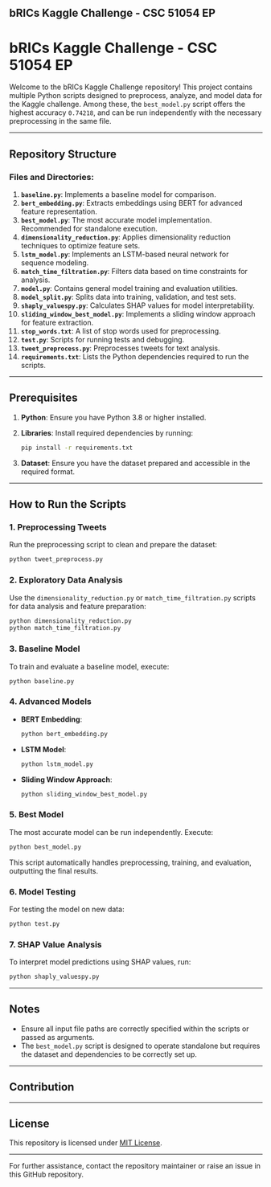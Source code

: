 ## bRICs Kaggle Challenge - CSC 51054 EP

# bRICs Kaggle Challenge - CSC 51054 EP

Welcome to the bRICs Kaggle Challenge repository! This project contains multiple Python scripts designed to preprocess, analyze, and model data for the Kaggle challenge. Among these, the `best_model.py` script offers the highest accuracy ```0.74218```, and can be run independently with the necessary preprocessing in the same file.

---

## Repository Structure

### Files and Directories:

1. **`baseline.py`**: Implements a baseline model for comparison.
2. **`bert_embedding.py`**: Extracts embeddings using BERT for advanced feature representation.
3. **`best_model.py`**: The most accurate model implementation. Recommended for standalone execution.
4. **`dimensionality_reduction.py`**: Applies dimensionality reduction techniques to optimize feature sets.
5. **`lstm_model.py`**: Implements an LSTM-based neural network for sequence modeling.
6. **`match_time_filtration.py`**: Filters data based on time constraints for analysis.
7. **`model.py`**: Contains general model training and evaluation utilities.
8. **`model_split.py`**: Splits data into training, validation, and test sets.
9. **`shaply_valuespy.py`**: Calculates SHAP values for model interpretability.
10. **`sliding_window_best_model.py`**: Implements a sliding window approach for feature extraction.
11. **`stop_words.txt`**: A list of stop words used for preprocessing.
12. **`test.py`**: Scripts for running tests and debugging.
13. **`tweet_preprocess.py`**: Preprocesses tweets for text analysis.
14. **`requirements.txt`**: Lists the Python dependencies required to run the scripts.

---

## Prerequisites

1. **Python**: Ensure you have Python 3.8 or higher installed.
2. **Libraries**: Install required dependencies by running:

   ```bash
   pip install -r requirements.txt
   ```

3. **Dataset**: Ensure you have the dataset prepared and accessible in the required format.

---

## How to Run the Scripts

### 1. **Preprocessing Tweets**
   Run the preprocessing script to clean and prepare the dataset:
   
   ```bash
   python tweet_preprocess.py
   ```

### 2. **Exploratory Data Analysis**
   Use the `dimensionality_reduction.py` or `match_time_filtration.py` scripts for data analysis and feature preparation:

   ```bash
   python dimensionality_reduction.py
   python match_time_filtration.py
   ```

### 3. **Baseline Model**
   To train and evaluate a baseline model, execute:

   ```bash
   python baseline.py
   ```

### 4. **Advanced Models**

   - **BERT Embedding**:
     ```bash
     python bert_embedding.py
     ```
   
   - **LSTM Model**:
     ```bash
     python lstm_model.py
     ```

   - **Sliding Window Approach**:
     ```bash
     python sliding_window_best_model.py
     ```

### 5. **Best Model**
   The most accurate model can be run independently. Execute:

   ```bash
   python best_model.py
   ```

   This script automatically handles preprocessing, training, and evaluation, outputting the final results.

### 6. **Model Testing**
   For testing the model on new data:

   ```bash
   python test.py
   ```

### 7. **SHAP Value Analysis**
   To interpret model predictions using SHAP values, run:

   ```bash
   python shaply_valuespy.py
   ```

---

## Notes

- Ensure all input file paths are correctly specified within the scripts or passed as arguments.
- The `best_model.py` script is designed to operate standalone but requires the dataset and dependencies to be correctly set up.

---

## Contribution

---

## License

This repository is licensed under [MIT License](LICENSE).

---

For further assistance, contact the repository maintainer or raise an issue in this GitHub repository.

